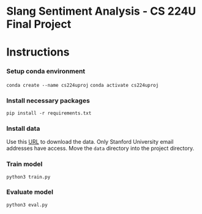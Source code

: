 # Slang Sentiment Analysis - CS 224U Final Project

# Instructions 

### Setup conda environment
`conda create --name cs224uproj`
`conda activate cs224uproj`

### Install necessary packages
`pip install -r requirements.txt`

### Install data
Use this [URL](https://drive.google.com/drive/folders/1-bfRBMfK3SL6EOJyAljuNg7slj0-UzHg?usp=sharing) to download the data.
Only Stanford University email addresses have access. Move the `data` directory into the project directory.

### Train model
`python3 train.py`

### Evaluate model
`python3 eval.py`
